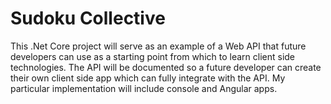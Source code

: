 # Sudoku Collective

This .Net Core project will serve as an example of a Web API that future developers can use as a starting point from which to learn client side technologies.  The API will be documented so a future developer can create their own client side app which can fully integrate with the API.  My particular implementation will include console and Angular apps.